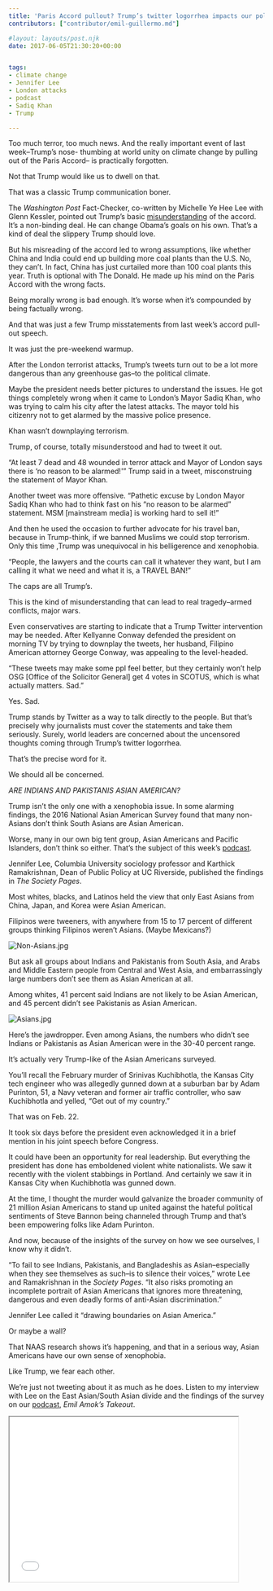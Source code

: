 ```yaml
---
title: 'Paris Accord pullout? Trump’s twitter logorrhea impacts our political climate even more; and a Podcast on our community conundrum: Are South Asians really Asian?'
contributors: ["contributor/emil-guillermo.md"]

#layout: layouts/post.njk
date: 2017-06-05T21:30:20+00:00


tags:
- climate change
- Jennifer Lee
- London attacks
- podcast
- Sadiq Khan
- Trump

---
```


Too much terror, too much news. And the really important event of last week–Trump’s nose- thumbing at world unity on climate change by pulling out of the Paris Accord– is practically forgotten.

Not that Trump would like us to dwell on that.

That was a classic Trump communication boner.

The _Washington Post_ Fact-Checker, co-written by Michelle Ye Hee Lee with Glenn Kessler, pointed out Trump’s basic [misunderstanding](https://wapo.st/2sfY4K9) of the accord. It’s a non-binding deal. He can change Obama’s goals on his own. That’s a kind of deal the slippery Trump should love.

But his misreading of the accord led to wrong assumptions, like whether China and India could end up building more coal plants than the U.S. No, they can’t. In fact, China has just curtailed more than 100 coal plants this year. Truth is optional with The Donald. He made up his mind on the Paris Accord with the wrong facts.

Being morally wrong is bad enough. It’s worse when it’s compounded by being factually wrong.

And that was just a few Trump misstatements from last week’s accord pull-out speech.

It was just the pre-weekend warmup.

After the London terrorist attacks, Trump’s tweets turn out to be a lot more dangerous than any greenhouse gas–to the political climate.

Maybe the president needs better pictures to understand the issues. He got things completely wrong when it came to London’s Mayor Sadiq Khan, who was trying to calm his city after the latest attacks. The mayor told his citizenry not to get alarmed by the massive police presence.

Khan wasn’t downplaying terrorism.

Trump, of course, totally misunderstood and had to tweet it out.

“At least 7 dead and 48 wounded in terror attack and Mayor of London says there is ‘no reason to be alarmed!'” Trump said in a tweet, misconstruing the statement of Mayor Khan.

Another tweet was more offensive. “Pathetic excuse by London Mayor Sadiq Khan who had to think fast on his “no reason to be alarmed” statement. MSM \[mainstream media\] is working hard to sell it!”

And then he used the occasion to further advocate for his travel ban, because in Trump-think, if we banned Muslims we could stop terrorism. Only this time ,Trump was unequivocal in his belligerence and xenophobia.

“People, the lawyers and the courts can call it whatever they want, but I am calling it what we need and what it is, a TRAVEL BAN!”

The caps are all Trump’s.

This is the kind of misunderstanding that can lead to real tragedy–armed conflicts, major wars.

Even conservatives are starting to indicate that a Trump Twitter intervention may be needed. After Kellyanne Conway defended the president on morning TV by trying to downplay the tweets, her husband, Filipino American attorney George Conway, was appealing to the level-headed.

“These tweets may make some ppl feel better, but they certainly won’t help OSG \[Office of the Solicitor General\] get 4 votes in SCOTUS, which is what actually matters. Sad.”

Yes. Sad.

Trump stands by Twitter as a way to talk directly to the people. But that’s precisely why journalists must cover the statements and take them seriously. Surely, world leaders are concerned about the uncensored thoughts coming through Trump’s twitter logorrhea.

That’s the precise word for it.

We should all be concerned.

_ARE INDIANS AND PAKISTANIS ASIAN AMERICAN?_

Trump isn’t the only one with a xenophobia issue. In some alarming findings, the 2016 National Asian American Survey found that many non-Asians don’t think South Asians are Asian American.

Worse, many in our own big tent group, Asian Americans and Pacific Islanders, don’t think so either. That’s the subject of this week’s [podcast](https://bit.ly/2r5RSj7).

Jennifer Lee, Columbia University sociology professor and Karthick Ramakrishnan, Dean of Public Policy at UC Riverside,  published the findings in _The Society Pages_.

Most whites, blacks, and Latinos held the view that only East Asians from China, Japan, and Korea were Asian American.

Filipinos were tweeners, with anywhere from 15 to 17 percent of different groups thinking Filipinos weren’t Asians. (Maybe Mexicans?)

![Non-Asians.jpg](/uploads/Non-Asians.jpg)

But ask all groups about Indians and Pakistanis from South Asia, and Arabs and Middle Eastern people from Central and West Asia, and embarrassingly large numbers don’t see them as Asian American at all.

Among whites, 41 percent said Indians are not likely to be Asian American, and 45 percent didn’t see Pakistanis as Asian American.

![Asians.jpg](/uploads/Asians.jpg)

Here’s the jawdropper. Even among Asians, the numbers who didn’t see Indians or Pakistanis as Asian American were in the 30-40 percent range.

It’s actually very Trump-like of the Asian Americans surveyed.

You’ll recall the February murder of Srinivas Kuchibhotla, the Kansas City tech engineer who was allegedly gunned down at a suburban bar by Adam Purinton, 51, a Navy veteran and former air traffic controller, who saw Kuchibhotla and yelled, “Get out of my country.”

That was on Feb. 22.

It took six days before the president even acknowledged it in a brief mention in his joint speech before Congress.

It could have been an opportunity for real leadership. But everything the president has done has emboldened violent white nationalists. We saw it recently with the violent stabbings in Portland. And certainly we saw it in Kansas City when Kuchibhotla was gunned down.

At the time, I thought the murder would galvanize the broader community of 21 million Asian Americans to stand up united against the hateful political sentiments of Steve Bannon being channeled through Trump and that’s been empowering folks like Adam Purinton.

And now, because of the insights of the survey on how we see ourselves, I know why it didn’t.

“To fail to see Indians, Pakistanis, and Bangladeshis as Asian–especially when they see themselves as such–is to silence their voices,” wrote Lee and Ramakrishnan in the _Society Pages_. “It also risks promoting an incomplete portrait of Asian Americans that ignores more threatening, dangerous and even deadly forms of anti-Asian discrimination.”

Jennifer Lee called it “drawing boundaries on Asian America.”

Or maybe a wall?

That NAAS research shows it’s happening, and that in a serious way, Asian Americans have our own sense of xenophobia.

Like Trump, we fear each other.

We’re just not tweeting about it as much as he does. Listen to my interview with Lee on the East Asian/South Asian divide and the findings of the survey on our [podcast](https://bit.ly/2r5RSj7), _Emil Amok’s Takeout_.

<iframe src="//html5-player.libsyn.com/embed/episode/id/5426293/height/360/width/500/theme/standard/autonext/no/thumbnail/yes/autoplay/no/preload/no/no_addthis/no/direction/backward/" height="324" width="450" scrolling="no" allowfullscreen="" webkitallowfullscreen="" mozallowfullscreen="" oallowfullscreen="" msallowfullscreen=""></iframe>
